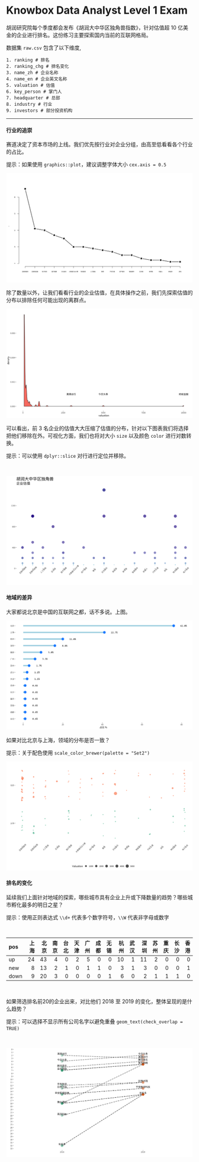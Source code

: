 Knowbox Data Analyst Level 1 Exam
================

胡润研究院每个季度都会发布《胡润大中华区独角兽指数》，针对估值超 10 亿美金的企业进行排名。这份练习主要探索国内当前的互联网格局。

数据集 `raw.csv` 包含了以下维度,

    1. ranking # 排名
    2. ranking_chg # 排名变化
    3. name_zh # 企业名称
    4. name_en # 企业英文名称
    5. valuation # 估值
    6. key_person # 掌门人
    7. headquarter # 总部
    8. industry # 行业
    9. investors # 部分投资机构

-----

#### 行业的追崇

赛道决定了资本市场的上线。我们优先按行业对企业分组，由高至低看看各个行业的占比。

提示：如果使用 `graphics::plot`，建议调整字体大小 `cex.axis = 0.5`

![](README_files/figure-gfm/unnamed-chunk-2-1.png)<!-- -->

除了数量以外，让我们看看行业的企业估值，在具体操作之前，我们先探索估值的分布以排除任何可能出现的离群点。

![](README_files/figure-gfm/unnamed-chunk-3-1.png)<!-- -->

可以看出，前 3 名企业的估值大大压缩了估值的分布，针对以下图表我们将选择把他们移除在外。可视化方面，我们也将对大小 `size` 以及颜色
`color` 进行对数转换。

提示：可以使用 `dplyr::slice` 对行进行定位并移除。

</br>

![](README_files/figure-gfm/unnamed-chunk-4-1.png)<!-- -->

#### 地域的差异

大家都说北京是中国的互联网之都，话不多说。上图。

![](README_files/figure-gfm/unnamed-chunk-5-1.png)<!-- -->

如果对比北京与上海，领域的分布是否一致？

提示：关于配色使用 `scale_color_brewer(palette = "Set2")`

![](README_files/figure-gfm/unnamed-chunk-6-1.png)<!-- -->

#### 排名的变化

延续我们上面针对地域的探索，哪些城市具有企业上升或下降数量的趋势？哪些城市孵化最多的明日之星？

提示：使用正则表达式 `\\d+` 代表多个数字符号，`\\W`
代表非字母或数字

</br>

| pos  | 上海 | 北京 | 南京 | 台北 | 天津 | 广州 | 成都 | 无锡 | 杭州 | 武汉 | 深圳 | 苏州 | 重庆 | 长沙 | 香港 |
| :--- | -: | -: | -: | -: | -: | -: | -: | -: | -: | -: | -: | -: | -: | -: | -: |
| up   | 24 | 43 |  4 |  0 |  2 |  5 |  0 |  0 | 10 |  1 | 11 |  2 |  0 |  0 |  0 |
| new  |  8 | 13 |  2 |  1 |  0 |  1 |  1 |  0 |  3 |  1 |  3 |  0 |  0 |  0 |  1 |
| down |  9 | 20 |  3 |  0 |  0 |  0 |  0 |  1 |  6 |  0 |  2 |  1 |  1 |  1 |  0 |

</br>

如果筛选排名前20的企业出来，对比他们 2018 至 2019 的变化，整体呈现的是什么趋势？

提示：可以选择不显示所有公司名字以避免重叠 `geom_text(check_overlap = TRUE)`

</br>

![](README_files/figure-gfm/unnamed-chunk-8-1.png)<!-- -->
